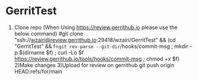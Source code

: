 # GerritTest

1) Clone repo (When Using https://review.gerrithub.io please use the below command) 
#git clone "ssh://wzairi@review.gerrithub.io:29418/wzairi/GerritTest" && (cd "GerritTest" && f=`git rev-parse --git-dir`/hooks/commit-msg ; mkdir -p $(dirname $f) ;
curl -Lo $f https://review.gerrithub.io/tools/hooks/commit-msg ; chmod +x $f)
2)Make changes 
3)Upload for review on gerrithub
git push origin HEAD:refs/for/main




